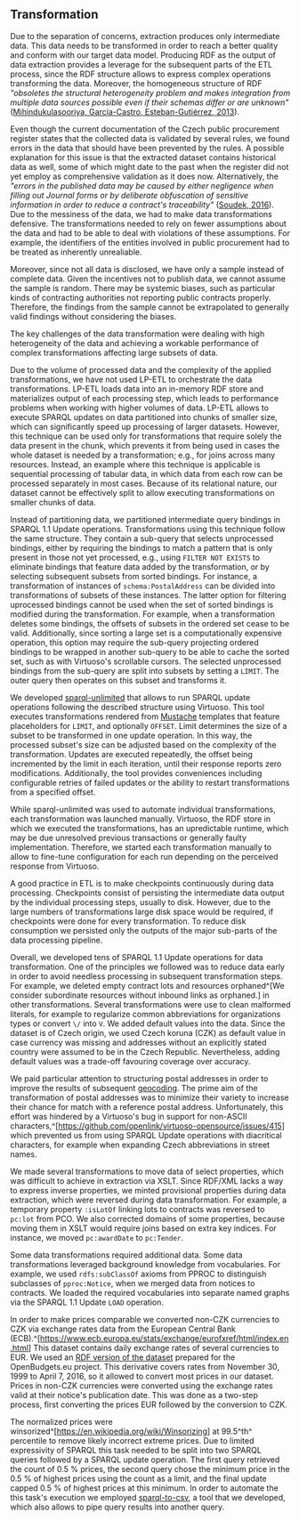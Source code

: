 ## Transformation

Due to the separation of concerns, extraction produces only intermediate data.
This data needs to be transformed in order to reach a better quality and conform with our target data model.
Producing RDF as the output of data extraction provides a leverage for the subsequent parts of the ETL process, since the RDF structure allows to express complex operations transforming the data.
Moreover, the homogeneous structure of RDF *"obsoletes the structural heterogeneity problem and makes integration from multiple data sources possible even if their schemas differ or are unknown"* ([Mihindukulasooriya, García-Castro, Esteban-Gutiérrez, 2013](#Mihindukulasooriya2013)).

Even though the current documentation of the Czech public procurement register states that the collected data is validated by several rules, we found errors in the data that should have been prevented by the rules.
A possible explanation for this issue is that the extracted dataset contains historical data as well, some of which might date to the past when the register did not yet employ as comprehensive validation as it does now. 
Alternatively, the *"errors in the published data may be caused by either negligence when filling out Journal forms or by deliberate obfuscation of sensitive information in order to reduce a contract's traceability"* ([Soudek, 2016](#Soudek2016)).
Due to the messiness of the data, we had to make data transformations defensive.
The transformations needed to rely on fewer assumptions about the data and had to be able to deal with violations of these assumptions. 
For example, the identifiers of the entities involved in public procurement had to be treated as inherently unrealiable.

Moreover, since not all data is disclosed, we have only a sample instead of complete data.
Given the incentives not to publish data, we cannot assume the sample is random.
There may be systemic biases, such as particular kinds of contracting authorities not reporting public contracts properly.
Therefore, the findings from the sample cannot be extrapolated to generally valid findings without considering the biases.

The key challenges of the data transformation were dealing with high heterogeneity of the data and achieving a workable performance of complex transformations affecting large subsets of data.

Due to the volume of processed data and the complexity of the applied transformations, we have not used LP-ETL to orchestrate the data transformations.
LP-ETL loads data into an in-memory RDF store and materializes output of each processing step, which leads to performance problems when working with higher volumes of data.
LP-ETL allows to execute SPARQL updates on data partitioned into chunks of smaller size, which can significantly speed up processing of larger datasets.
However, this technique can be used only for transformations that require solely the data present in the chunk, which prevents it from being used in cases the whole dataset is needed by a transformation; e.g., for joins across many resources.
Instead, an example where this technique is applicable is sequential processing of tabular data, in which data from each row can be processed separately in most cases.
Because of its relational nature, our dataset cannot be effectively split to allow executing transformations on smaller chunks of data.

Instead of partitioning data, we partitioned intermediate query bindings in SPARQL 1.1 Update operations.
Transformations using this technique follow the same structure.
They contain a sub-query that selects unprocessed bindings, either by requiring the bindings to match a pattern that is only present in those not yet processed, e.g., using `FILTER NOT EXISTS` to eliminate bindings that feature data added by the transformation, or by selecting subsequent subsets from sorted bindings.
For instance, a transformation of instances of `schema:PostalAddress` can be divided into transformations of subsets of these instances.
The latter option for filtering uprocessed bindings cannot be used when the set of sorted bindings is modified during the transformation.
For example, when a transformation deletes some bindings, the offsets of subsets in the ordered set cease to be valid.
Additionally, since sorting a large set is a computationally expensive operation, this option may require the sub-query projecting ordered bindings to be wrapped in another sub-query to be able to cache the sorted set, such as with Virtuoso's scrollable cursors.
The selected unprocessed bindings from the sub-query are split into subsets by setting a `LIMIT`.
The outer query then operates on this subset and transforms it.

We developed [sparql-unlimited](https://github.com/jindrichmynarz/sparql-unlimited) that allows to run SPARQL update operations following the described structure using Virtuoso.
This tool executes transformations rendered from [Mustache](https://mustache.github.io) templates that feature placeholders for `LIMIT`, and optionally `OFFSET`.
Limit determines the size of a subset to be transformed in one update operation.
In this way, the processed subset's size can be adjusted based on the complexity of the transformation.
Updates are executed repeatedly, the offset being incremented by the limit in each iteration, until their response reports zero modifications.
Additionally, the tool provides conveniences including configurable retries of failed updates or the ability to restart transformations from a specified offset.

While sparql-unlimited was used to automate individual transformations, each transformation was launched manually.
Virtuoso, the RDF store in which we executed the transformations, has an upredictable runtime, which may be due unresolved previous transactions or generally faulty implementation.
Therefore, we started each transformation manually to allow to fine-tune configuration for each run depending on the perceived response from Virtuoso.

A good practice in ETL is to make checkpoints continuously during data processing.
Checkpoints consist of persisting the intermediate data output by the individual processing steps, usually to disk.
However, due to the large numbers of transformations large disk space would be required, if checkpoints were done for every transformation.
To reduce disk consumption we persisted only the outputs of the major sub-parts of the data processing pipeline.

Overall, we developed tens of SPARQL 1.1 Update operations for data transformation.
One of the principles we followed was to reduce data early in order to avoid needless processing in subsequent transformation steps.
For example, we deleted empty contract lots and resources orphaned^[We consider subordinate resources without inbound links as orphaned.] in other transformations.
Several transformations were use to clean malformed literals, for example to regularize common abbreviations for organizations types or convert `\/` into `V`.
We added default values into the data.
Since the dataset is of Czech origin, we used Czech koruna (CZK) as default value in case currency was missing and addresses without an explicitly stated country were assumed to be in the Czech Republic.
Nevertheless, adding default values was a trade-off favouring coverage over accuracy.

We paid particular attention to structuring postal addresses in order to improve the results of subsequent [geocoding](#geocoding).
The prime aim of the transformation of postal addresses was to minimize their variety to increase their chance for match with a reference postal address.
Unfortunately, this effort was hindered by a Virtuoso's bug in support for non-ASCII characters,^[<https://github.com/openlink/virtuoso-opensource/issues/415>] which prevented us from using SPARQL Update operations with diacritical characters, for example when expanding Czech abbreviations in street names. 

We made several transformations to move data of select properties, which was difficult to achieve in extraction via XSLT.
Since RDF/XML lacks a way to express inverse properties, we minted provisional properties during data extraction, which were reversed during data transformation.
For example, a temporary property `:isLotOf` linking lots to contracts was reversed to `pc:lot` from PCO.
We also corrected domains of some properties, because moving them in XSLT would require joins based on extra key indices.
For instance, we moved `pc:awardDate` to `pc:Tender`.

Some data transformations required additional data.
Some data transformations leveraged background knowledge from vocabularies.
For example, we used `rdfs:subClassOf` axioms from PPROC to distinguish subclasses of `pproc:Notice`, when we merged data from notices to contracts.
We loaded the required vocabularies into separate named graphs via the SPARQL 1.1 Update `LOAD` operation.

In order to make prices comparable we converted non-CZK currencies to CZK via exchange rates data from the European Central Bank (ECB).^[<https://www.ecb.europa.eu/stats/exchange/eurofxref/html/index.en.html>]
This dataset contains daily exchange rates of several currencies to EUR. 
We used an [RDF version of the dataset](https://github.com/openbudgets/datasets/tree/master/ecb-exchange-rates) prepared for the OpenBudgets.eu project.
This derivative covers rates from November 30, 1999 to April 7, 2016, so it allowed to convert most prices in our dataset.
Prices in non-CZK currencies were converted using the exchange rates valid at their notice's publication date.
This was done as a two-step process, first converting the prices EUR followed by the conversion to CZK.

The normalized prices were winsorized^[<https://en.wikipedia.org/wiki/Winsorizing>] at 99.5^th^ percentile to remove likely incorrect extreme prices.
Due to limited expressivity of SPARQL this task needed to be split into two SPARQL queries followed by a SPARQL update operation.
The first query retrieved the count of 0.5 % prices, the second query chose the minimum price in the 0.5 % of highest prices using the count as a limit, and the final update capped 0.5 % of highest prices at this minimum.
In order to automate the this task's execution we employed [sparql-to-csv](https://github.com/jindrichmynarz/sparql-to-csv), a tool that we developed, which also allows to pipe query results into another query.

<!--
Out-takes:

In the context of procurement and financial data it was reported that *"data conversion aspects of the integration project are estimated to take up to 50 % of the project team's time"* ([Best practices in integration of procurement and financial data management, 2005](#BestPractices2005), p. 19).
We argue that a considerable share of this effort can be avoided if the integrated datasets are available in RDF. 
In that case, data translation can skip the resolution of syntactical inconsistencies and instead focus on resolving semantic mismatches between the integrated sources.

* Due to the messiness of the data it is unfit for logical reasoning, e.g., applying an OWL reasoner.

* Order of transformations is determined by the dependencies of RDF resources.
  * At the moment, this is done manually. 

Findings of data analyses:

* There can be lots with no tenders if they are part of contracts that were successfully awarded.
* Most findings are either caused by errors in source data or examples of corruption already covered by the media in the past.
-->
